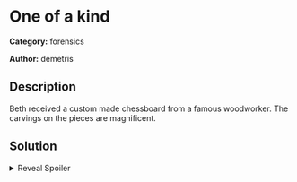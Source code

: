 # One of a kind 
**Category:** forensics

**Author:** demetris

## Description

Beth received a custom made chessboard from a famous woodworker. The carvings on the pieces are magnificent.

## Solution

<details>
 <summary>Reveal Spoiler</summary>

Episode3 (Partion Quick Formatted after file creation. Flag file is Eliza.xls with the flag in VBA code that is not set to execute.)
Hint 1: Carving is only the beginning
Hint 2: There is a reason macros have been disabled
Flag: Chess can also be, beautiful.
Solution: Mount the image and open the new drive letter using a File Carving tool e.g. DiskDigger, Active@ File Recovery, Foremost, Binwalk)
</details>
